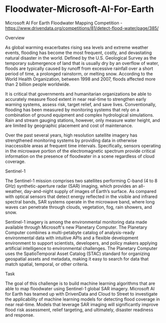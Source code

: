 # Floodwater-Microsoft-AI-For-Earth
Microsoft AI For Earth Floodwater Mapping Competition - https://www.drivendata.org/competitions/81/detect-flood-water/page/385/


Overview

As global warming exacerbates rising sea levels and extreme weather events, flooding has become the most frequent, costly, and devastating natural disaster in the world. Defined by the U.S. Geological Survey as the temporary submergence of land that is usually dry by an overflow of water, floods are typically caused by runoff from excessive rainfall over a short period of time, a prolonged rainstorm, or melting snow. According to the World Health Organization, between 1998 and 2007, floods affected more than 2 billion people worldwide.

It is critical that governments and humanitarian organizations be able to accurately measure flood extent in near real-time to strengthen early warning systems, assess risk, target relief, and save lives. Conventionally, flooding has been measured by monitoring systems that rely on a combination of ground equipment and complex hydrological simulations. Rain and stream gauging stations, however, only measure water height, and are limited by geographic placement and cost of maintenance.

Over the past several years, high resolution satellite imagery has strengthened monitoring systems by providing data in otherwise inaccessible areas at frequent time intervals. Specifically, sensors operating in the microwave portion of the electromagnetic spectrum provide critical information on the presence of floodwater in a scene regardless of cloud coverage.


Sentinel-1

The Sentinel-1 mission comprises two satellites performing C-band (4 to 8 GHz) synthetic-aperture radar (SAR) imaging, which provides an all-weather, day-and-night supply of images of Earth’s surface. As compared with optical sensors that detect energy reflected in the visible and infrared spectral bands, SAR systems operate in the microwave band, where long waves can penetrate through clouds, vegetation, fog, rain showers, and snow.

Sentinel-1 imagery is among the environmental monitoring data made available through Microsoft's new Planetary Computer. The Planetary Computer combines a multi-petabyte catalog of analysis-ready environmental data with intuitive APIs and a flexible development environment to support scientists, developers, and policy makers applying artificial intelligence to environmental challenges. The Planetary Computer uses the SpatioTemporal Asset Catalog (STAC) standard for organizing geospatial assets and metadata, making it easy to search for data that match spatial, temporal, or other criteria.


Task

The goal of this challenge is to build machine learning algorithms that are able to map floodwater using Sentinel-1 global SAR imagery. Microsoft AI for Earth has teamed up with DrivenData and Cloud to Street to investigate the applicability of machine learning models for detecting flood coverage in near real-time. Models that leverage SAR imaging will significantly improve flood risk assessment, relief targeting, and ultimately, disaster readiness and response.
